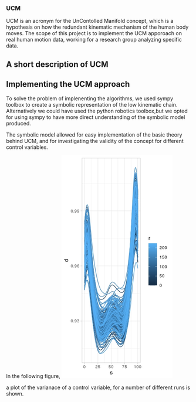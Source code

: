 ### UCM
UCM is an acronym for the UnContolled Manifold concept, which is a hypothesis on how the redundant kinematic mechanism of the human body moves.
The scope of this project is to implement the UCM apporoach on real human motion data, working for a research group analyzing specific data. 
## A short description of UCM
## Implementing the UCM approach
To solve the problem of implenenting the algorithms,  we used sympy toolbox to create a symbolic representation of the low kinematic chain. Alternatively we could have used the python robotics toolbox,but we opted for using sympy to have more direct understanding of the symbolic model produced.

The symbolic model allowed for easy implementation of the basic theory behind UCM, and for investigating the validity of the concept for different control variables.

In the following figure, 
![](https://github.com/GrigorisLionis/UCM/blob/main/traj.jpeg)

a plot of the varianace of a control variable, for a number of different runs is shown.  
